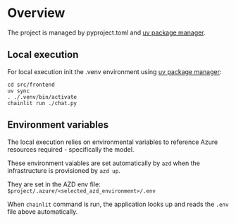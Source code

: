 # Overview

The project is managed by pyproject.toml and [uv package manager](https://docs.astral.sh/uv/getting-started/installation/).


## Local execution
For local execution init the .venv environment using [uv package manager](https://docs.astral.sh/uv/getting-started/installation/):

```shell
cd src/frontend
uv sync
. ./.venv/bin/activate
chainlit run ./chat.py
```
## Environment variables

The local execution relies on environmental variables to reference Azure resources required - specifically the model.

These environment vaiables are set automatically by `azd` when the infrastructure is provisioned by `azd up`. 

They are set in the AZD env file: `$project/.azure/<selected_azd_environment>/.env`

When `chainlit` command is run, the application looks up and reads the `.env` file above automatically.